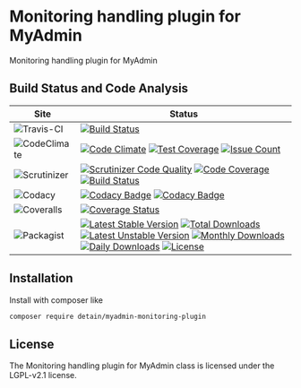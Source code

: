 # Monitoring handling plugin for MyAdmin

Monitoring handling plugin for MyAdmin

## Build Status and Code Analysis

Site          | Status
--------------|---------------------------
![Travis-CI](http://i.is.cc/storage/GYd75qN.png "Travis-CI")     | [![Build Status](https://travis-ci.org/detain/myadmin-monitoring-plugin.svg?branch=master)](https://travis-ci.org/detain/myadmin-monitoring-plugin)
![CodeClimate](http://i.is.cc/storage/GYlageh.png "CodeClimate")  | [![Code Climate](https://codeclimate.com/github/detain/myadmin-monitoring-plugin/badges/gpa.svg)](https://codeclimate.com/github/detain/myadmin-monitoring-plugin) [![Test Coverage](https://codeclimate.com/github/detain/myadmin-monitoring-plugin/badges/coverage.svg)](https://codeclimate.com/github/detain/myadmin-monitoring-plugin/coverage) [![Issue Count](https://codeclimate.com/github/detain/myadmin-monitoring-plugin/badges/issue_count.svg)](https://codeclimate.com/github/detain/myadmin-monitoring-plugin)
![Scrutinizer](http://i.is.cc/storage/GYeUnux.png "Scrutinizer")   | [![Scrutinizer Code Quality](https://scrutinizer-ci.com/g/myadmin-plugins/myadmin-monitoring-plugin/badges/quality-score.png?b=master)](https://scrutinizer-ci.com/g/myadmin-plugins/myadmin-monitoring-plugin/?branch=master) [![Code Coverage](https://scrutinizer-ci.com/g/myadmin-plugins/myadmin-monitoring-plugin/badges/coverage.png?b=master)](https://scrutinizer-ci.com/g/myadmin-plugins/myadmin-monitoring-plugin/?branch=master) [![Build Status](https://scrutinizer-ci.com/g/myadmin-plugins/myadmin-monitoring-plugin/badges/build.png?b=master)](https://scrutinizer-ci.com/g/myadmin-plugins/myadmin-monitoring-plugin/build-status/master)
![Codacy](http://i.is.cc/storage/GYi66Cx.png "Codacy")        | [![Codacy Badge](https://api.codacy.com/project/badge/Grade/226251fc068f4fd5b4b4ef9a40011d06)](https://www.codacy.com/app/detain/myadmin-monitoring-plugin) [![Codacy Badge](https://api.codacy.com/project/badge/Coverage/25fa74eb74c947bf969602fcfe87e349)](https://www.codacy.com/app/detain/myadmin-monitoring-plugin?utm_source=github.com&utm_medium=referral&utm_content=detain/myadmin-monitoring-plugin&utm_campaign=Badge_Coverage)
![Coveralls](http://i.is.cc/storage/GYjNSim.png "Coveralls")    | [![Coverage Status](https://coveralls.io/repos/github/detain/db_abstraction/badge.svg?branch=master)](https://coveralls.io/github/detain/myadmin-monitoring-plugin?branch=master)
![Packagist](http://i.is.cc/storage/GYacBEX.png "Packagist")     | [![Latest Stable Version](https://poser.pugx.org/detain/myadmin-monitoring-plugin/version)](https://packagist.org/packages/detain/myadmin-monitoring-plugin) [![Total Downloads](https://poser.pugx.org/detain/myadmin-monitoring-plugin/downloads)](https://packagist.org/packages/detain/myadmin-monitoring-plugin) [![Latest Unstable Version](https://poser.pugx.org/detain/myadmin-monitoring-plugin/v/unstable)](//packagist.org/packages/detain/myadmin-monitoring-plugin) [![Monthly Downloads](https://poser.pugx.org/detain/myadmin-monitoring-plugin/d/monthly)](https://packagist.org/packages/detain/myadmin-monitoring-plugin) [![Daily Downloads](https://poser.pugx.org/detain/myadmin-monitoring-plugin/d/daily)](https://packagist.org/packages/detain/myadmin-monitoring-plugin) [![License](https://poser.pugx.org/detain/myadmin-monitoring-plugin/license)](https://packagist.org/packages/detain/myadmin-monitoring-plugin)


## Installation

Install with composer like

```sh
composer require detain/myadmin-monitoring-plugin
```

## License

The Monitoring handling plugin for MyAdmin class is licensed under the LGPL-v2.1 license.


